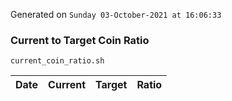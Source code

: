 Generated on `Sunday 03-October-2021 at 16:06:33`

### Current to Target Coin Ratio
`current_coin_ratio.sh`

Date|Current|Target|Ratio
---|---|---|---
